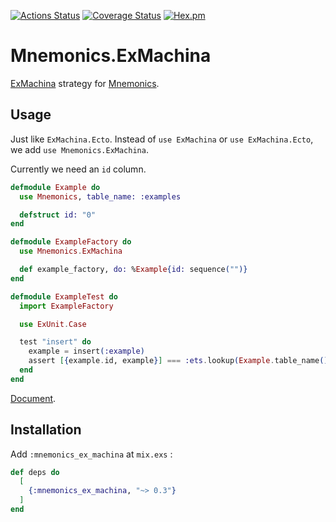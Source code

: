 [![Actions Status](https://github.com/ne-sachirou/mnemonics_ex_machina/workflows/test/badge.svg)](https://github.com/ne-sachirou/mnemonics_ex_machina/actions)
[![Coverage Status](https://coveralls.io/repos/github/ne-sachirou/mnemonics_ex_machina/badge.svg)](https://coveralls.io/github/ne-sachirou/mnemonics_ex_machina)
[![Hex.pm](https://img.shields.io/hexpm/v/mnemonics_ex_machina.svg)](https://hex.pm/packages/mnemonics_ex_machina)

# Mnemonics.ExMachina

[ExMachina][exmachina] strategy for [Mnemonics][mnemonics].

## Usage

Just like `ExMachina.Ecto`. Instead of `use ExMachina` or `use ExMachina.Ecto`, we add `use Mnemonics.ExMachina`.

Currently we need an `id` column.

```elixir
defmodule Example do
  use Mnemonics, table_name: :examples

  defstruct id: "0"
end

defmodule ExampleFactory do
  use Mnemonics.ExMachina

  def example_factory, do: %Example{id: sequence("")}
end

defmodule ExampleTest do
  import ExampleFactory

  use ExUnit.Case

  test "insert" do
    example = insert(:example)
    assert [{example.id, example}] === :ets.lookup(Example.table_name(), example.id)
  end
end
```

[Document](https://hexdocs.pm/mnemonics_ex_machina).

## Installation

Add `:mnemonics_ex_machina` at `mix.exs` :

```elixir
def deps do
  [
    {:mnemonics_ex_machina, "~> 0.3"}
  ]
end
```

[exmachina]: https://hex.pm/packages/ex_machina
[mnemonics]: https://hex.pm/packages/mnemonics
